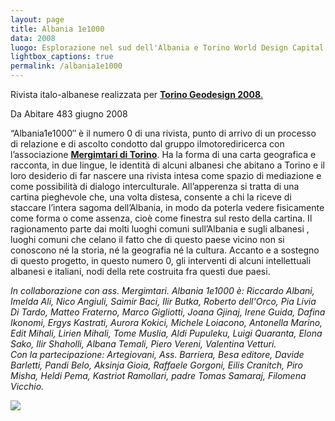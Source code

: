 ```yaml
---
layout: page
title: Albania 1e1000
data: 2008
luogo: Esplorazione nel sud dell'Albania e Torino World Design Capital
lightbox_captions: true
permalink: /albania1e1000
---
```

Rivista italo-albanese realizzata per <a class="gold" href="http://www.torinogeodesign.net/rivista/"> **Torino Geodesign 2008**.</a>

Da Abitare 483 giugno 2008

“Albania1e1000″ è il numero 0 di una rivista, punto di arrivo di un processo di relazione e di ascolto condotto dal gruppo ilmotorediricerca con l’associazione <a class="gold" href="http://www.interculturatorino.it/glossary/mergimtari-torino/">**Mergimtari di Torino**</a>. Ha la forma di una carta geografica e racconta, in due lingue, le identità di alcuni albanesi che abitano a Torino e il loro desiderio di far nascere una rivista intesa come spazio di mediazione e come possibilità di dialogo interculturale. All’apperenza si tratta di una cartina pieghevole che, una volta distesa, consente a chi la riceve di staccare l’intera sagoma dell’Albania, in modo da poterla vedere fisicamente come forma o come assenza, cioè come finestra sul resto della cartina. Il ragionamento parte dai molti luoghi comuni sull’Albania e sugli albanesi , luoghi comuni che celano il fatto che di questo paese vicino non si conoscono né la storia, né la geografia né la cultura. Accanto e a sostegno di questo progetto, in questo numero 0, gli interventi di alcuni intellettuali albanesi e italiani, nodi della rete costruita fra questi due paesi.

*In collaborazione con ass. Mergimtari. Albania 1e1000 è: Riccardo Albani, Imelda Ali, Nico Angiuli, Saimir Baci, Ilir Butka, Roberto dell'Orco, Pia Livia Di Tardo, Matteo Fraterno, Marco Gigliotti, Joana Gjinaj, Irene Guida, Dafina Ikonomi, Ergys Kastrati, Aurora Kokici, Michele Loiacono, Antonella Marino, Edit Mihali, Lirien Mihali, Tome Muslia, Aldi Pupuleku, Luigi Quaranta, Elona Sako, Ilir Shaholli, Albana Temali, Piero Vereni, Valentina Vetturi.  
Con la partecipazione: Artegiovani, Ass. Barriera, Besa editore, Davide Barletti, Pandi Belo, Aksinja Gioia, Raffaele Gorgoni, Eilis Cranitch, Piro Misha, Heldi Pema, Kastriot Ramollari, padre Tomas Samaraj, Filomena Vicchio.*

<a href="/assets/images/albania1e1000/08-albania1e1000.jpg">
<a href="/assets/images/albania1e1000/02-albania1e1000.jpg" >
<a href="/assets/images/albania1e1000/03-albania1e1000.jpg">
<a href="/assets/images/albania1e1000/04-albania1e1000.jpg">
<a href="/assets/images/albania1e1000/05-albania1e1000.jpg">
<a href="/assets/images/albania1e1000/06-albania1e1000.jpg">
<a href="/assets/images/albania1e1000/07-albania1e1000.jpg">
<a href="/assets/images/albania1e1000/01-albania1e1000.jpg">
<img src="/assets/images/albania1e1000/01-albania1e1000.jpg"></a>
